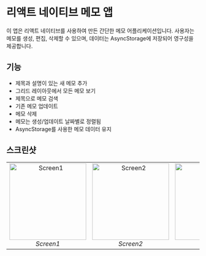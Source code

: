 # 리액트 네이티브 메모 앱

이 앱은 리액트 네이티브를 사용하여 만든 간단한 메모 어플리케이션입니다. 사용자는 메모를 생성, 편집, 삭제할 수 있으며, 데이터는 AsyncStorage에 저장되어 영구성을 제공합니다.

## 기능

- 제목과 설명이 있는 새 메모 추가
- 그리드 레이아웃에서 모든 메모 보기
- 제목으로 메모 검색
- 기존 메모 업데이트
- 메모 삭제
- 메모는 생성/업데이트 날짜별로 정렬됨
- AsyncStorage를 사용한 메모 데이터 유지

## 스크린샷
<div align="center">
  <table>
    <tr>
      <td align="center">
        <img src="https://github.com/HyungYoon-Choi/mymemo/assets/125331885/87de9d55-d43e-4d92-90c5-3b1c4befd0a7" alt="Screen1" width="200"/>
        <br />
        <em>Screen1</em>
      </td>
      <td align="center">
        <img src="https://github.com/HyungYoon-Choi/mymemo/assets/125331885/3ec6ee17-3eb9-46bd-9ece-5ab74dcfbd07" alt="Screen2" width="200"/>
        <br />
        <em>Screen2</em>
      </td>
      <td align="center">
        <img src="https://github.com/HyungYoon-Choi/mymemo/assets/125331885/59c81f59-0bc4-4e07-9931-2b74b3b2e33f" alt="Screen3" width="200"/>
        <br />
        <em>Screen3</em>
      </td>
      <td align="center">
        <img src="https://github.com/HyungYoon-Choi/mymemo/assets/125331885/6863eaf1-c7ef-4d18-8d57-bb78ca1dd80d" alt="Screen4" width="200"/>
        <br />
        <em>Screen4</em>
      </td>
      <td align="center">
        <img src="https://github.com/HyungYoon-Choi/mymemo/assets/125331885/27a23c9e-9955-4e29-bf6d-eb691aa180d3" alt="Screen5" width="200"/>
        <br />
        <em>Screen5</em>
      </td>
      <td align="center">
        <img src="https://github.com/HyungYoon-Choi/mymemo/assets/125331885/a6922403-52e3-48ff-9d70-ae33c4e7d7b8" alt="Screen6" width="200"/>
        <br />
        <em>Screen6</em>
      </td>
    </tr>
  </table>
</div>
